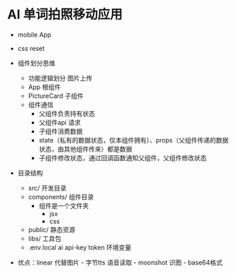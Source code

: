 # AI 单词拍照移动应用
- mobile App
- css reset
- 组件划分思维
    - 功能逻辑划分 图片上传
    - App 根组件
    - PictureCard 子组件
    - 组件通信
        - 父组件负责持有状态
        - 父组件api 请求
        - 子组件消费数据
        - state（私有的数据状态，仅本组件拥有）、props（父组件传递的数据状态，由其他组件传来）都是数据
        - 子组件修改状态，通过回调函数通知父组件，父组件修改状态

- 目录结构
    - src/ 开发目录
    - components/ 组件目录
        - 组件是一个文件夹
            - jsx
            - css
    - public/ 静态资源
    - libs/ 工具包
    - .env.local ai api-key token 环境变量

- 优点：linear 代替图片
        - 字节tts 语音读取
        - moonshot 识图
        - base64格式
        